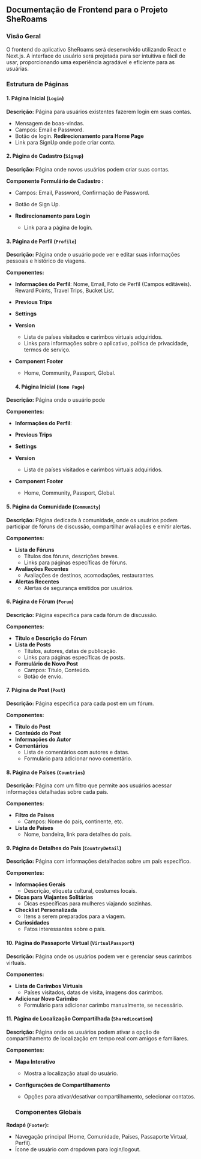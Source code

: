 ## Documentação de Frontend para o Projeto SheRoams

### Visão Geral

O frontend do aplicativo SheRoams será desenvolvido utilizando React e Next.js. A interface do usuário será projetada para ser intuitiva e fácil de usar, proporcionando uma experiência agradável e eficiente para as usuárias. 

### Estrutura de Páginas


#### 1. Página Inicial (`Login`)

**Descrição:** Página para usuários existentes fazerem login em suas contas.

  - Mensagem de boas-vindas.
  - Campos: Email e Password.
  - Botão de login. **Redirecionamento para Home Page**
  - Link para SignUp onde pode criar conta.

#### 2. Página de Cadastro (`Signup`)

**Descrição:** Página onde novos usuários podem criar suas contas.

**Componente Formulário de Cadastro :**

  - Campos: Email, Password, Confirmação de Password.
  - Botão de Sign Up.
  
- **Redirecionamento para Login**
  - Link para a página de login.

#### 3. Página de Perfil (`Profile`)

**Descrição:** Página onde o usuário pode ver e editar suas informações pessoais e histórico de viagens.

**Componentes:**
- **Informações do Perfil**: Nome, Email, Foto de Perfil (Campos editáveis). Reward Points, Travel Trips, Bucket List.
- **Previous Trips**
- **Settings**  
- **Version**
  - Lista de países visitados e carimbos virtuais adquiridos.
  - Links para informações sobre o aplicativo, política de privacidade, termos de serviço.


- **Component Footer**
  - Home, Community, Passport, Global.


  #### 4. Página Inicial (`Home Page`)

**Descrição:** Página onde o usuário pode 

**Componentes:**
- **Informações do Perfil**:
- **Previous Trips**
- **Settings**  
- **Version**

  - Lista de países visitados e carimbos virtuais adquiridos.


- **Component Footer**
  - Home, Community, Passport, Global.


#### 5. Página da Comunidade (`Community`)

**Descrição:** Página dedicada à comunidade, onde os usuários podem participar de fóruns de discussão, compartilhar avaliações e emitir alertas.

**Componentes:**
- **Lista de Fóruns**
  - Títulos dos fóruns, descrições breves.
  - Links para páginas específicas de fóruns.
- **Avaliações Recentes**
  - Avaliações de destinos, acomodações, restaurantes.
- **Alertas Recentes**
  - Alertas de segurança emitidos por usuários.

#### 6. Página de Fórum (`Forum`)

**Descrição:** Página específica para cada fórum de discussão.

**Componentes:**
- **Título e Descrição do Fórum**
- **Lista de Posts**
  - Títulos, autores, datas de publicação.
  - Links para páginas específicas de posts.
- **Formulário de Novo Post**
  - Campos: Título, Conteúdo.
  - Botão de envio.

#### 7. Página de Post (`Post`)

**Descrição:** Página específica para cada post em um fórum.

**Componentes:**
- **Título do Post**
- **Conteúdo do Post**
- **Informações do Autor**
- **Comentários**
  - Lista de comentários com autores e datas.
  - Formulário para adicionar novo comentário.

#### 8. Página de Países (`Countries`)

**Descrição:** Página com um filtro que permite aos usuários acessar informações detalhadas sobre cada país.

**Componentes:**
- **Filtro de Países**
  - Campos: Nome do país, continente, etc.
- **Lista de Países**
  - Nome, bandeira, link para detalhes do país.

#### 9. Página de Detalhes do País (`CountryDetail`)

**Descrição:** Página com informações detalhadas sobre um país específico.

**Componentes:**
- **Informações Gerais**
  - Descrição, etiqueta cultural, costumes locais.
- **Dicas para Viajantes Solitárias**
  - Dicas específicas para mulheres viajando sozinhas.
- **Checklist Personalizada**
  - Itens a serem preparados para a viagem.
- **Curiosidades**
  - Fatos interessantes sobre o país.

#### 10. Página do Passaporte Virtual (`VirtualPassport`)

**Descrição:** Página onde os usuários podem ver e gerenciar seus carimbos virtuais.

**Componentes:**
- **Lista de Carimbos Virtuais**
  - Países visitados, datas de visita, imagens dos carimbos.
- **Adicionar Novo Carimbo**
  - Formulário para adicionar carimbo manualmente, se necessário.

#### 11. Página de Localização Compartilhada (`SharedLocation`)

**Descrição:** Página onde os usuários podem ativar a opção de compartilhamento de localização em tempo real com amigos e familiares.

**Componentes:**
- **Mapa Interativo**
  - Mostra a localização atual do usuário.
- **Configurações de Compartilhamento**
  - Opções para ativar/desativar compartilhamento, selecionar contatos.

  ### Componentes Globais

**Rodapé (`Footer`):**
- Navegação principal (Home, Comunidade, Países, Passaporte Virtual, Perfil).
- Ícone de usuário com dropdown para login/logout.




